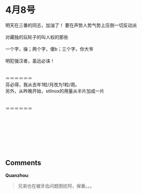 # 4月8号

<div id="msgcns!9884D0A402622CB2!4106" class="bvMsg"><div>明天在三番的同志，加油了！ 要在声势人势气势上压倒一切反动派</div>
<div> </div>
<div>对藏独的玩轮子的叫人权的那些</div>
<div> </div>
<div>一个字，操；两个字，傻b；三个字，你大爷</div>
<div> </div>
<div>明犯强汉者，虽远必诛！</div>
<div> </div>
<div> </div>
<div>＝＝＝＝＝＝</div>
<div>
<div>芬必得，我从去年1粒/月改为1粒/周。</div>
<div>另外，从昨晚开始，stilnox的用量从半片加成一片</div>
<div> </div>
<div> </div>
<div>＝＝＝＝＝＝</div>
<div> </div></div>
<div> </div>
<div> </div>
<div> </div>
<div> </div>
<div> </div>
<div> </div></div>

## Comments

**Quanzhou**:
> 兄弟也在被牙齿问题困扰阿，保重。。。


